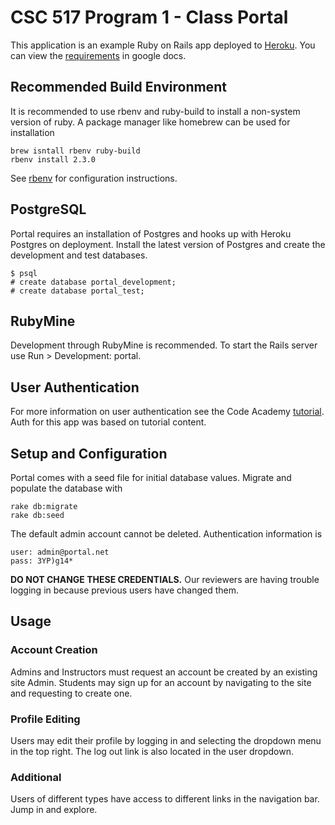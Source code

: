 # CSC 517 Program 1 - Class Portal

This application is an example Ruby on Rails app deployed to [Heroku](https://ewhorton-portal.herokuapp.com).
You can view the [requirements](https://docs.google.com/document/d/1xmeH4MAlUs6QfPoC4J4bsMKYWkawDZrsZDFM7S1G8ag/edit) in google docs.

## Recommended Build Environment
It is recommended to use rbenv and ruby-build to install a non-system version of ruby. A package manager like homebrew can be used for installation
```
brew isntall rbenv ruby-build
rbenv install 2.3.0
```
See [rbenv](https://github.com/rbenv/rbenv#installation) for configuration instructions.

## PostgreSQL
Portal requires an installation of Postgres and hooks up with Heroku Postgres on deployment. Install the latest version of Postgres and create the development and test databases.
```
$ psql
# create database portal_development;
# create database portal_test;
```

## RubyMine
Development through RubyMine is recommended. To start the Rails server use Run > Development: portal.

## User Authentication
For more information on user authentication see the Code Academy [tutorial](https://www.codecademy.com/learn/rails-auth). Auth for this app was based on tutorial content.

## Setup and Configuration
Portal comes with a seed file for initial database values. Migrate and populate the database with
```
rake db:migrate
rake db:seed
```

The default admin account cannot be deleted. Authentication information is
```
user: admin@portal.net
pass: 3YP)g14*
```
**DO NOT CHANGE THESE CREDENTIALS.** Our reviewers are having trouble logging in because previous users have changed them.

## Usage
### Account Creation
Admins and Instructors must request an account be created by an existing site Admin. Students may sign up for an account by navigating to the site and requesting to create one. 

### Profile Editing
Users may edit their profile by logging in and selecting the dropdown menu in the top right. The log out link is also located in the user dropdown.

### Additional
Users of different types have access to different links in the navigation bar. Jump in and explore.